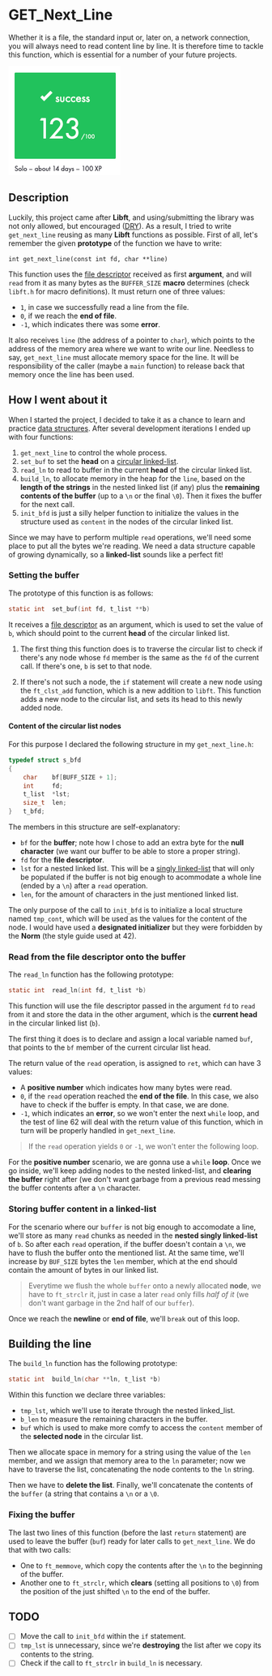 # GET_Next_Line
Whether it is a file, the standard input or, later on, a network connection, you will always need to read content line by line. It is therefore time to tackle this function, which is essential for a number of your future projects.

![succeded with 123](graded.png "Succeded with 123")

## Description
Luckily, this project came after **Libft**, and using/submitting the library was not only allowed, but encouraged ([DRY](https://en.wikipedia.org/wiki/Don%27t_repeat_yourself)). As a result, I tried to write `get_next_line` reusing as many **Libft** functions as possible. First of all, let's remember the given **prototype** of the function we have to write:
```
int get_next_line(const int fd, char **line)
```

This function uses the [file descriptor](https://en.wikipedia.org/wiki/File_descriptor) received as first **argument**, and will `read` from it as many bytes as the `BUFFER_SIZE` **macro** determines (check `libft.h` for macro definitions). It must return one of three values:

- `1`, in case we successfully read a line from the file.
- `0`, if we reach the **end of file**.
- `-1`, which indicates there was some **error**.

It also receives `line` (the address of a pointer to `char`), which points to the address of the memory area where we want to write our line. Needless to say, `get_next_line` must allocate memory space for the line. It will be responsibility of the caller (maybe a `main` function) to release back that memory once the line has been used.

## How I went about it
When I started the project, I decided to take it as a chance to learn and practice [data structures](https://en.wikipedia.org/wiki/Data_structure). After several development iterations I ended up with four functions:

1. `get_next_line` to control the whole process.
1. `set_buf` to set the **head** on a [circular linked-list](https://en.wikipedia.org/wiki/Linked_list#Circular_linked_list).
2. `read_ln` to read to buffer in the current **head** of the circular linked list.
3. `build_ln`, to allocate memory in the heap for the `line`, based on the **length of the strings** in the nested linked list (if any) plus the **remaining contents of the buffer** (up to a `\n` or the final `\0`). Then it fixes the buffer for the next call.
4. `init_bfd` is just a silly helper function to initialize the values in the structure used as `content` in the nodes of the circular linked list.

Since we may have to perform multiple `read` operations, we'll need some place to put all the bytes we're reading. We need a data structure capable of growing dynamically, so a **linked-list** sounds like a perfect fit!

### Setting the buffer
The prototype of this function is as follows:
```c
static int	set_buf(int fd, t_list **b)
```
It receives a [file descriptor](https://en.wikipedia.org/wiki/File_descriptor) as an argument, which is used to set the value of `b`, which should point to the current **head** of the circular linked list.

1. The first thing this function does is to traverse the circular list to check if there's any node whose `fd` member is the same as the `fd` of the current call. If there's one, `b` is set to that node.

2. If there's not such a node, the `if` statement will create a new node using the `ft_clst_add` function, which is a new addition to `libft`. This function adds a new node to the circular list, and sets its head to this newly added node.

#### Content of the circular list nodes
For this purpose I declared the following structure in my `get_next_line.h`:
```c
typedef struct s_bfd
{
	char	bf[BUFF_SIZE + 1];
	int		fd;
	t_list	*lst;
	size_t	len;
}	t_bfd;
```

The members in this structure are self-explanatory:

* `bf` for the **buffer**; note how I chose to add an extra byte for the **null character** (we want our buffer to be able to store a proper string).
* `fd` for the **file descriptor**.
* `lst` for a nested linked list. This will be a [singly linked-list](https://en.wikipedia.org/wiki/Linked_list#Singly_linked_list) that will only be populated if the buffer is not big enough to acommodate a whole line (ended by a `\n`) after a `read` operation.
* `len`, for the amount of characters in the just mentioned linked list.

The only purpose of the call to `init_bfd` is to initialize a local structure named `tmp_cont`, which will be used as the values for the content of the node. I would have used a **designated initializer** but they were forbidden by the **Norm** (the style guide used at 42).

### Read from the file descriptor onto the buffer
The `read_ln` function has the following prototype:
```c
static int	read_ln(int fd, t_list *b)
```
This function will use the file descriptor passed in the argument `fd` to `read` from it and store the data in the other argument, which is the **current head** in the circular linked list (`b`).

The first thing it does is to declare and assign a local variable named `buf`, that points to the `bf` member of the current circular list head.

The return value of the `read` operation, is assigned to `ret`, which can have 3 values:

- A **positive number** which indicates how many bytes were read.
- `0`, if the `read` operation reached the **end of the file**. In this case, we also have to check if the buffer is empty. In that case, we are done.
- `-1`, which indicates an **error**, so we won't enter the next `while` loop, and the test of line 62 will deal with the return value of this function, which in turn will be properly handled in `get_next_line`.

> If the `read` operation yields `0` or `-1`, we won't enter the following loop.

For the **positive number** scenario, we are gonna use a `while` **loop**. Once we go inside, we'll keep adding nodes to the nested linked-list, and **clearing the buffer** right after (we don't want garbage from a previous read messing the buffer contents after a `\n` character.

### Storing buffer content in a linked-list
For the scenario where our `buffer` is not big enough to accomodate a line, we'll store as many `read` chunks as needed in the **nested singly linked-list** of `b`. So after each `read` operation, if the buffer doesn't contain a `\n`, we have to flush the buffer onto the mentioned list. At the same time, we'll increase by `BUF_SIZE` bytes the `len` member, which at the end should contain the amount of bytes in our linked list.

> Everytime we flush the whole `buffer` onto a newly allocated **node**, we have to `ft_strclr` it, just in case a later `read` only fills *half of it* (we don't want garbage in the 2nd half of our `buffer`).

Once we reach the **newline** or **end of file**, we'll `break` out of this loop.

## Building the line
The `build_ln` function has the following prototype:
```c
static int	build_ln(char **ln, t_list *b)
```

Within this function we declare three variables:

* `tmp_lst`, which we'll use to iterate through the nested linked_list.
* `b_len` to measure the remaining characters in the buffer.
* `buf` which is used to make more comfy to access the `content` member of the **selected node** in the circular list.

Then we allocate space in memory for a string using the value of the `len` member, and we assign that memory area to the `ln` parameter; now we have to traverse the list, concatenating the node contents to the `ln` string.

Then we have to **delete the list**. Finally, we'll concatenate the contents of the `buffer` (a string that contains a `\n` or a `\0`.

### Fixing the buffer
The last two lines of this function (before the last `return` statement) are used to leave the buffer (`buf`) ready for later calls to `get_next_line`. We do that with two calls:

* One to `ft_memmove`, which copy the contents after the `\n` to the beginning of the buffer.
* Another one to `ft_strclr`, which **clears** (setting all positions to `\0`) from the position of the just shifted `\n` to the end of the buffer.

## TODO
- [ ] Move the call to `init_bfd` within the `if` statement.
- [ ] `tmp_lst` is unnecessary, since we're **destroying** the list after we copy its contents to the string.
- [ ] Check if the call to `ft_strclr` in `build_ln` is necessary.

